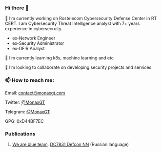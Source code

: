 ### Hi there 👋

<!--
**MonaxGT/MonaxGT** is a ✨ _special_ ✨ repository because its `README.md` (this file) appears on your GitHub profile.

Here are some ideas to get you started:

- 🔭 I’m currently working on ...
- 🌱 I’m currently learning ...
- 👯 I’m looking to collaborate on ...
- 🤔 I’m looking for help with ...
- 💬 Ask me about ...
- 📫 How to reach me: ...
- 😄 Pronouns: ...
- ⚡ Fun fact: ...
-->
🔭 I’m currently working on Rostelecom Cybersecurity Defense Center in RT CERT. I am Cybersecurity Threat Intelligence analyst with 7+ years experience in cybersecruity. 
- ex-Network Engineer
- ex-Security Administrator
- ex-DFIR Analyst

🌱 I’m currently learning k8s, machine learning and etc

👯 I’m looking to collaborate on developing security projects and services

### 📫 How to reach me:

Email: contact@monaxgt.com

Twitter: [@MonaxGT](https://twitter.com/MonaxGT "@MonaxGT")

Telegram: [@MonaxGT](https://t.me/MonaxGT "@MonaxGT")

GPG: 0xD44BF7EC

### Publications

1. [We are blue team](https://www.youtube.com/watch?v=g5o87uszgVA). [DC7831 Defcon NN](https://github.com/defcon-nn) (Russian language)
